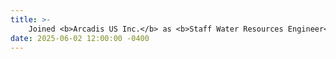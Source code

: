 ```yaml
---
title: >-
    Joined <b>Arcadis US Inc.</b> as <b>Staff Water Resources Engineer</b>!
date: 2025-06-02 12:00:00 -0400
---
```

